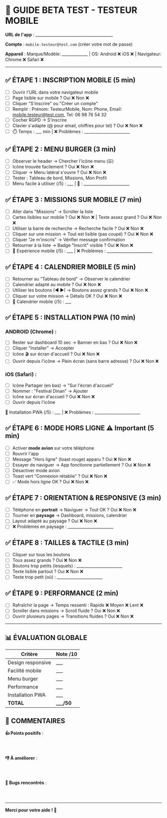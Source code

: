# 📱 GUIDE BETA TEST - TESTEUR MOBILE

**URL de l'app** : _______________________________________

**Compte** : `mobile.testeur@test.com` (créer votre mot de passe)

**Appareil** : Marque/Modèle: _____________ | OS: Android ❌ iOS ❌ | Navigateur: Chrome ❌ Safari ❌

---

## ✅ ÉTAPE 1 : INSCRIPTION MOBILE (5 min)

- [ ] Ouvrir l'URL dans votre navigateur mobile
- [ ] Page lisible sur mobile ? Oui ❌ Non ❌
- [ ] Cliquer "S'inscrire" ou "Créer un compte"
- [ ] Remplir : Prénom: TesteurMobile, Nom: Phone, Email: mobile.testeur@test.com, Tel: 06 98 76 54 32
- [ ] Cocher RGPD → S'inscrire
- [ ] Clavier s'adapte (@ pour email, chiffres pour tel) ? Oui ❌ Non ❌
- [ ] ⏱️ Temps : ___ min | ❌ Problèmes : _______________________

## ✅ ÉTAPE 2 : MENU BURGER (3 min)

- [ ] Observer le header → Chercher l'icône menu (☰)
- [ ] Icône trouvée facilement ? Oui ❌ Non ❌
- [ ] Cliquer → Menu latéral s'ouvre ? Oui ❌ Non ❌
- [ ] Tester : Tableau de bord, Missions, Mon Profil
- [ ] Menu facile à utiliser (/5) : ___ | 💬 : _______________________

## ✅ ÉTAPE 3 : MISSIONS SUR MOBILE (7 min)

- [ ] Aller dans "Missions" → Scroller la liste
- [ ] Cartes lisibles sur mobile ? Oui ❌ Non ❌ | Texte assez grand ? Oui ❌ Non ❌
- [ ] Utiliser la barre de recherche → Recherche facile ? Oui ❌ Non ❌
- [ ] Cliquer sur une mission → Tout est lisible (pas coupé) ? Oui ❌ Non ❌
- [ ] Cliquer "Je m'inscris" → Vérifier message confirmation
- [ ] Retourner à la liste → Badge "Inscrit" visible ? Oui ❌ Non ❌
- [ ] 💬 Expérience mobile (/5) : ___ | ❌ Problèmes : _______________________

## ✅ ÉTAPE 4 : CALENDRIER MOBILE (5 min)

- [ ] Retourner au "Tableau de bord" → Observer le calendrier
- [ ] Calendrier adapté au mobile ? Oui ❌ Non ❌
- [ ] Utiliser les boutons (◀ ▶) → Boutons assez grands ? Oui ❌ Non ❌
- [ ] Cliquer sur votre mission → Détails OK ? Oui ❌ Non ❌
- [ ] 💬 Calendrier mobile (/5) : ___

## ✅ ÉTAPE 5 : INSTALLATION PWA (10 min)

### **ANDROID (Chrome)** :
- [ ] Rester sur dashboard 10 sec → Banner en bas ? Oui ❌ Non ❌
- [ ] Cliquer "Installer" → Accepter
- [ ] Icône 🎬 sur écran d'accueil ? Oui ❌ Non ❌
- [ ] Ouvrir depuis l'icône → Plein écran (sans barre adresse) ? Oui ❌ Non ❌

### **iOS (Safari)** :
- [ ] Icône Partager (en bas) → "Sur l'écran d'accueil"
- [ ] Nommer : "Festival Dinan" → Ajouter
- [ ] Icône sur écran d'accueil ? Oui ❌ Non ❌
- [ ] Ouvrir depuis l'icône

💬 Installation PWA (/5) : ___ | ❌ Problèmes : _______________________

## ✅ ÉTAPE 6 : MODE HORS LIGNE ⚠️ Important (5 min)

- [ ] Activer **mode avion** sur votre téléphone
- [ ] Rouvrir l'app
- [ ] Message "Hors ligne" (toast rouge) apparu ? Oui ❌ Non ❌
- [ ] Essayer de naviguer → App fonctionne partiellement ? Oui ❌ Non ❌
- [ ] Désactiver mode avion
- [ ] Toast vert "Connexion rétablie" ? Oui ❌ Non ❌
- [ ] ✅ Mode hors ligne OK ? Oui ❌ Non ❌

## ✅ ÉTAPE 7 : ORIENTATION & RESPONSIVE (3 min)

- [ ] Téléphone en **portrait** → Naviguer → Tout OK ? Oui ❌ Non ❌
- [ ] Tourner en **paysage** → Dashboard, missions, calendrier
- [ ] Layout adapté au paysage ? Oui ❌ Non ❌
- [ ] ❌ Problèmes en paysage : _______________________

## ✅ ÉTAPE 8 : TAILLES & TACTILE (3 min)

- [ ] Cliquer sur tous les boutons
- [ ] Tous assez grands ? Oui ❌ Non ❌
- [ ] Boutons trop petits (lesquels) : _______________________
- [ ] Texte lisible partout ? Oui ❌ Non ❌
- [ ] Texte trop petit (où) : _______________________

## ✅ ÉTAPE 9 : PERFORMANCE (2 min)

- [ ] Rafraîchir la page → Temps ressenti : Rapide ❌ Moyen ❌ Lent ❌
- [ ] Scroller dans missions → Scroll fluide ? Oui ❌ Non ❌
- [ ] Ouvrir plusieurs pages → Transitions fluides ? Oui ❌ Non ❌

---

## 📊 ÉVALUATION GLOBALE

| Critère | Note /10 |
|---------|----------|
| Design responsive | ___ |
| Facilité mobile | ___ |
| Menu burger | ___ |
| Performance | ___ |
| Installation PWA | ___ |
| **TOTAL** | **___/50** |

## 💬 COMMENTAIRES

**👍 Points positifs** :
```



```

**👎 À améliorer** :
```



```

**🐛 Bugs rencontrés** :
```



```

---

**Merci pour votre aide ! 🙏**

















